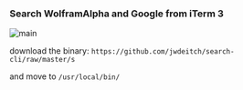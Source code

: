 ### Search WolframAlpha and Google from iTerm 3


![main](http://rsa.rtc.fm/nzoa2.jpg)

download the binary:
``` https://github.com/jwdeitch/search-cli/raw/master/s ```

and move to ```/usr/local/bin/```